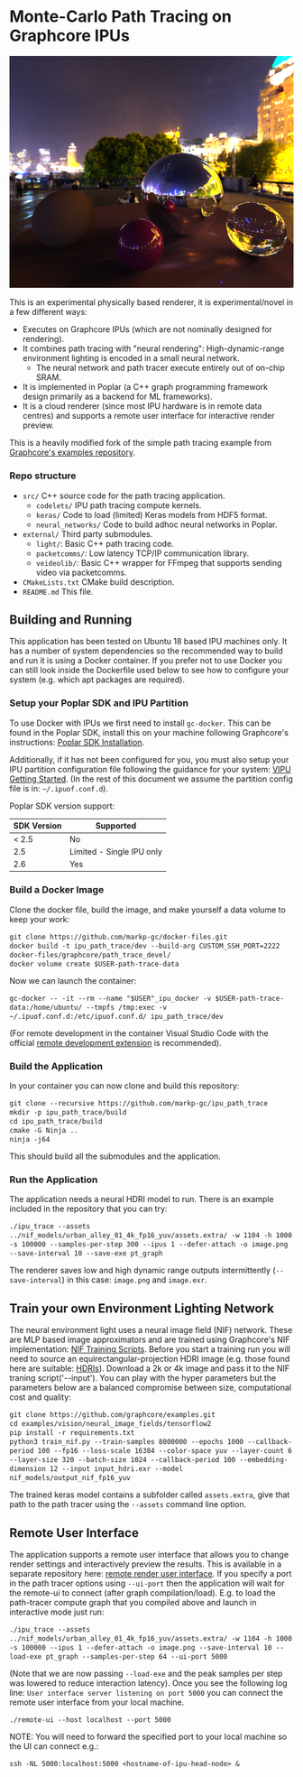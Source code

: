 # Monte-Carlo Path Tracing on Graphcore IPUs

![Example output image](images/example.png "Spheres with neural environment lighting path-traced on IPU.")

This is an experimental physically based renderer, it is experimental/novel in a few different ways:
- Executes on Graphcore IPUs (which are not nominally designed for rendering).
- It combines path tracing with "neural rendering": High-dynamic-range environment lighting is encoded in a small neural network.
  - The neural network and path tracer execute entirely out of on-chip SRAM.
- It is implemented in Poplar (a C++ graph programming framework design primarily as a backend for ML frameworks).
- It is a cloud renderer (since most IPU hardware is in remote data centres) and supports a remote user interface for interactive render preview.

This is a heavily modified fork of the simple path tracing example from [Graphcore's examples repository](https://github.com/graphcore/examples). 

### Repo structure

- `src/` C++ source code for the path tracing application.
  - `codelets/` IPU path tracing compute kernels.
  - `keras/` Code to load (limited) Keras models from HDF5 format.
  - `neural_networks/` Code to build adhoc neural networks in Poplar.
- `external/` Third party submodules.
  - `light/`: Basic C++ path tracing code.
  - `packetcomms/`: Low latency TCP/IP communication library.
  - `veideolib/`: Basic C++ wrapper for FFmpeg that supports sending video via packetcomms.
- `CMakeLists.txt` CMake build description.
- `README.md` This file.

## Building and Running

This application has been tested on Ubuntu 18 based IPU machines only. It has a number of system dependencies so the recommended way to build and run it is using a Docker container. If you prefer not to use Docker you can still look inside the Dockerfile used below to see how to configure your system (e.g. which apt packages are required).

### Setup your Poplar SDK and IPU Partition

To use Docker with IPUs we first need to install `gc-docker`. This can be found in the Poplar SDK, install this on your machine following Graphcore's instructions: [Poplar SDK Installation](https://docs.graphcore.ai/projects/ipu-pod-getting-started/en/latest/installation.html).

Additionally, if it has not been configured for you, you must also setup your IPU partition configuration file following the guidance for your system: [VIPU Getting Started](https://docs.graphcore.ai/projects/vipu-user/en/latest/getting_started.html). (In the rest of this document we assume the partition config file is in: `~/.ipuof.conf.d`).

Poplar SDK version support:

| SDK Version | Supported |
|-|-|
|< 2.5| No |
| 2.5 | Limited - Single IPU only |
| 2.6 | Yes |

### Build a Docker Image

Clone the docker file, build the image, and make yourself a data volume to keep your work:
```
git clone https://github.com/markp-gc/docker-files.git
docker build -t ipu_path_trace/dev --build-arg CUSTOM_SSH_PORT=2222 docker-files/graphcore/path_trace_devel/
docker volume create $USER-path-trace-data
```

Now we can launch the container:
```
gc-docker -- -it --rm --name "$USER"_ipu_docker -v $USER-path-trace-data:/home/ubuntu/ --tmpfs /tmp:exec -v ~/.ipuof.conf.d:/etc/ipuof.conf.d/ ipu_path_trace/dev
```

(For remote development in the container Visual Studio Code with the official [remote development extension](https://marketplace.visualstudio.com/items?itemName=ms-vscode-remote.vscode-remote-extensionpack) is recommended).

### Build the Application

In your container you can now clone and build this repository:
```
git clone --recursive https://github.com/markp-gc/ipu_path_trace
mkdir -p ipu_path_trace/build
cd ipu_path_trace/build
cmake -G Ninja ..
ninja -j64
```

This should build all the submodules and the application.

### Run the Application

The application needs a neural HDRI model to run. There is an example included in the repository that you can try:
```
./ipu_trace --assets ../nif_models/urban_alley_01_4k_fp16_yuv/assets.extra/ -w 1104 -h 1000 -s 100000 --samples-per-step 300 --ipus 1 --defer-attach -o image.png --save-interval 10 --save-exe pt_graph
```
The renderer saves low and high dynamic range outputs intermittently (`--save-interval`) in this case: `image.png` and `image.exr`.

## Train your own Environment Lighting Network

The neural environment light uses a neural image field (NIF) network. These are MLP based image approximators and are trained using Graphcore's NIF implementation: [NIF Training Scripts](https://github.com/graphcore/examples/tree/master/vision/neural_image_fields/tensorflow2).
Before you start a training run you will need to source an equirectangular-projection HDRI image (e.g. those found here are suitable: [HDRIs](https://polyhaven.com/hdris)). Download a 2k or 4k image and pass it to the NIF traning script('--input'). You can play with the hyper parameters
but the parameters below are a balanced compromise between size, computational cost and quality:

```
git clone https://github.com/graphcore/examples.git
cd examples/vision/neural_image_fields/tensorflow2
pip install -r requirements.txt
python3 train_nif.py --train-samples 8000000 --epochs 1000 --callback-period 100 --fp16 --loss-scale 16384 --color-space yuv --layer-count 6 --layer-size 320 --batch-size 1024 --callback-period 100 --embedding-dimension 12 --input input_hdri.exr --model nif_models/output_nif_fp16_yuv
```

The trained keras model contains a subfolder called `assets.extra`, give that path to the path tracer using the `--assets` command line option.

## Remote User Interface

The application supports a remote user interface that allows you to change render settings and interactively preview the results. This is available in a separate repository here: [remote render user interface](https://github.com/markp-gc/remote_render_ui). If you specify a port in the path tracer options using `--ui-port` then the application will wait for the remote-ui to connect (after graph compilation/load). E.g. to load the path-tracer compute graph that you compiled above and launch in interactive mode just run:

```
./ipu_trace --assets ../nif_models/urban_alley_01_4k_fp16_yuv/assets.extra/ -w 1104 -h 1000 -s 100000 --ipus 1 --defer-attach -o image.png --save-interval 10 --load-exe pt_graph --samples-per-step 64 --ui-port 5000
```

(Note that we are now passing `--load-exe` and the peak samples per step was lowered to reduce interaction latency). Once you see the following log line: `User interface server listening on port 5000` you can connect the remote user interface from your local machine.
```
./remote-ui --host localhost --port 5000
```

NOTE: You will need to forward the specified port to your local machine so the UI can connect e.g.:

```
ssh -NL 5000:localhost:5000 <hostname-of-ipu-head-node> &
```
